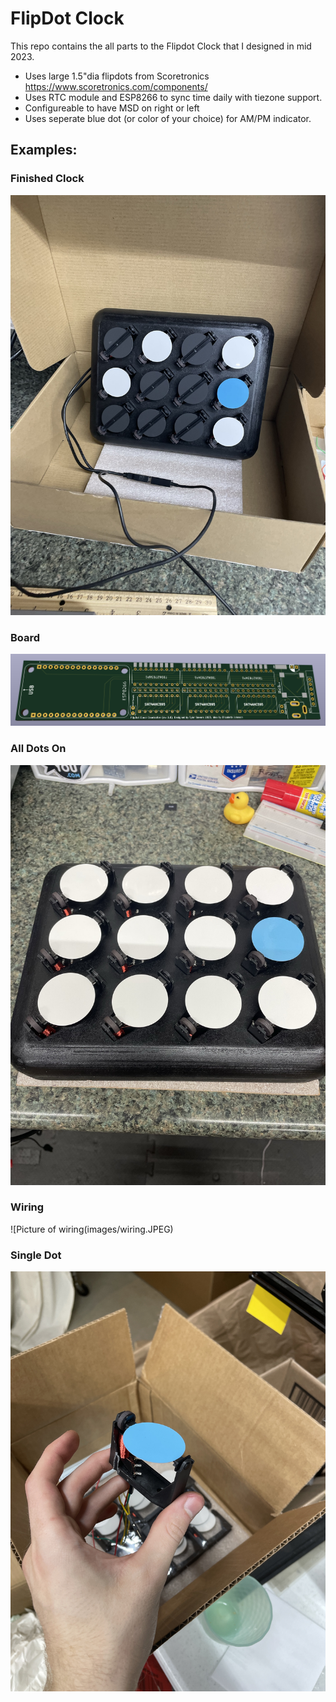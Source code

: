 # FlipDot Clock
This repo contains the all parts to the Flipdot Clock that I designed in mid 2023.    
 * Uses large 1.5"dia flipdots from Scoretronics https://www.scoretronics.com/components/
 * Uses RTC module and ESP8266 to sync time daily with tiezone support.
 * Configureable to have MSD on right or left
 * Uses seperate blue dot (or color of your choice) for AM/PM indicator.
 

## Examples:

### Finished Clock
![Picture of clock](images/msd_right.JPEG)

### Board
![Picture of board](images/board.png)

### All Dots On
![Picture of all dots](images/all_on.JPEG)

### Wiring
![Picture of wiring(images/wiring.JPEG)

### Single Dot
![Picture of a dot](images/single_dot.JPG)



